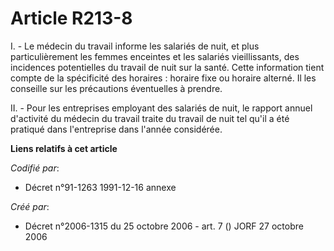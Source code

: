 # Article R213-8

I. - Le médecin du travail informe les salariés de nuit, et plus particulièrement les femmes enceintes et les salariés
vieillissants, des incidences potentielles du travail de nuit sur la santé. Cette information tient compte de la spécificité
des horaires : horaire fixe ou horaire alterné. Il les conseille sur les précautions éventuelles à prendre.

II. - Pour les entreprises employant des salariés de nuit, le rapport annuel d'activité du médecin du travail traite du
travail de nuit tel qu'il a été pratiqué dans l'entreprise dans l'année considérée.

**Liens relatifs à cet article**

_Codifié par_:

  - Décret n°91-1263 1991-12-16 annexe

_Créé par_:

  - Décret n°2006-1315 du 25 octobre 2006 - art. 7 () JORF 27 octobre 2006
